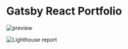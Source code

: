# Gatsby React Portfolio

![preview](https://github.com/bgoonz/gatsby-react-portfolio/blob/master/static/portfolio.png?raw=true)


![Lighthouse report](https://i.imgur.com/4vjR7Xh.png)
